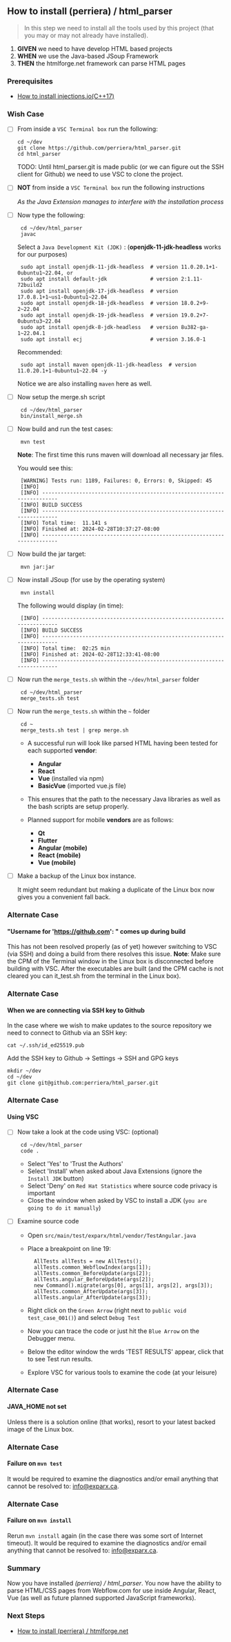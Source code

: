 
## How to install (perriera) / html_parser 
> In this step we need to install all the tools used by this project (that you may or may not already have installed).

 1. **GIVEN** we need to have develop HTML based projects
 2. **WHEN** we use the Java-based JSoup Framework 
 3. **THEN** the htmlforge.net framework can parse HTML pages

### Prerequisites
- [How to install injections.io(C++17)](https://github.com/perriera/injections)

### Wish Case

  - [ ] From inside a `VSC Terminal box` run the following:
	
        cd ~/dev
		git clone https://github.com/perriera/html_parser.git
		cd html_parser

	TODO: Until html_parser.git is made public (or we can figure out the SSH client for Github) we need to use VSC to clone the project.

 - [ ] **NOT** from inside a `VSC Terminal box` run the following instructions

	 *As the Java Extension manages to interfere with the installation process*

 - [ ] Now type the following:
 
		cd ~/dev/html_parser
		javac

	Select a `Java Development Kit (JDK)` : (**openjdk-11-jdk-headless** works for our purposes)

		sudo apt install openjdk-11-jdk-headless  # version 11.0.20.1+1-0ubuntu1~22.04, or
		sudo apt install default-jdk              # version 2:1.11-72build2
		sudo apt install openjdk-17-jdk-headless  # version 17.0.8.1+1~us1-0ubuntu1~22.04
		sudo apt install openjdk-18-jdk-headless  # version 18.0.2+9-2~22.04
		sudo apt install openjdk-19-jdk-headless  # version 19.0.2+7-0ubuntu3~22.04
		sudo apt install openjdk-8-jdk-headless   # version 8u382-ga-1~22.04.1
		sudo apt install ecj                      # version 3.16.0-1

	Recommended:

		sudo apt install maven openjdk-11-jdk-headless  # version 11.0.20.1+1-0ubuntu1~22.04 -y

	Notice we are also installing `maven` here as well.
	
 - [ ] Now setup the merge.sh script 

        cd ~/dev/html_parser
		bin/install_merge.sh

 - [ ] Now build and run the test cases:

		mvn test

	**Note**: The first time this runs maven will download all necessary jar files.

	You would see this:
	
		[WARNING] Tests run: 1189, Failures: 0, Errors: 0, Skipped: 45
		[INFO] 
		[INFO] ------------------------------------------------------------------------
		[INFO] BUILD SUCCESS
		[INFO] ------------------------------------------------------------------------
		[INFO] Total time:  11.141 s
		[INFO] Finished at: 2024-02-28T10:37:27-08:00
		[INFO] ------------------------------------------------------------------------

 - [ ] Now build the jar target:

		mvn jar:jar

 - [ ] Now install JSoup (for use by the operating system)

		mvn install

	The following would display (in time):

		[INFO] ------------------------------------------------------------------------
		[INFO] BUILD SUCCESS
		[INFO] ------------------------------------------------------------------------
		[INFO] Total time:  02:25 min
		[INFO] Finished at: 2024-02-28T12:33:41-08:00
		[INFO] ------------------------------------------------------------------------

 - [ ] Now run the `merge_tests.sh` within the `~/dev/html_parser` folder

        cd ~/dev/html_parser
		merge_tests.sh test 

 - [ ] Now run the `merge_tests.sh` within the `~` folder

        cd ~
		merge_tests.sh test | grep merge.sh

	- A successful run will look like parsed HTML having been tested for each supported **vendor**:

		- **Angular**
		- **React**
		- **Vue** (installed via npm)
		- **BasicVue** (imported vue.js file)

	- This ensures that the path to the necessary Java libraries as well as the bash scripts are setup properly. 

	- Planned support for mobile **vendors** are as follows:

		- **Qt**
		- **Flutter**
		- **Angular (mobile)**
		- **React (mobile)**
		- **Vue (mobile)**

 - [ ] Make a backup of the Linux box instance.

	It might seem redundant but making a duplicate of the Linux box now gives you a convenient fall back.

### Alternate Case
#### "Username for 'https://github.com': " comes up during build
This has not been resolved properly (as of yet) however switching to VSC (via SSH) and doing a build from there resolves this issue. **Note**: Make sure the CPM of the Terminal window in the Linux box is disconnected before building with VSC. After the executables are built (and the CPM cache is not cleared you can it_test.sh from the terminal in the Linux box).

### Alternate Case
#### When we are connecting via SSH key to Github
In the case where we wish to make updates to the source repository we need to connect to Github via an SSH key:

	cat ~/.ssh/id_ed25519.pub

Add the SSH key to Github -> Settings -> SSH and GPG keys

	mkdir ~/dev
	cd ~/dev
	git clone git@github.com:perriera/html_parser.git

### Alternate Case 
#### Using VSC

 - [ ] Now take a look at the code using VSC: (optional)

		cd ~/dev/html_parser
		code .

	- Select 'Yes' to 'Trust the Authors'
	- Select 'Install' when asked about Java Extensions (ignore the `Install JDK` button)
	- Select 'Deny' on `Red Hat Statistics` where source code privacy is important
	- Close the window when asked by VSC to install a JDK (`you are going to do it manually`)

 - [ ] Examine source code

	- Open `src/main/test/exparx/html/vendor/TestAngular.java`
	- Place a breakpoint on line 19:

			AllTests allTests = new AllTests();
			allTests.common_WebflowIndex(args[1]);
			allTests.common_BeforeUpdate(args[2]);
			allTests.angular_BeforeUpdate(args[2]);
			new Command().migrate(args[0], args[1], args[2], args[3]);
			allTests.common_AfterUpdate(args[3]);
			allTests.angular_AfterUpdate(args[3]);

	- Right click on the `Green Arrow` (right next to `public void test_case_001()`) and select `Debug Test`
	- Now you can trace the code or just hit the `Blue Arrow` on the Debugger menu. 
	- Below the editor window the wrds 'TEST RESULTS' appear, click that to see Test run results. 
	- Explore VSC for various tools to examine the code (at your leisure)

### Alternate Case 
#### JAVA_HOME not set
Unless there is a solution online (that works), resort to your latest backed image of the Linux box. 

### Alternate Case 
#### Failure on `mvn test`
It would be required to examine the diagnostics and/or email anything that cannot be resolved to: info@exparx.ca.

### Alternate Case 
#### Failure on `mvn install`
Rerun `mvn install` again (in the case there was some sort of Internet timeout). It would be required to examine the diagnostics and/or email anything that cannot be resolved to: info@exparx.ca.

### Summary 
Now you have installed *(perriera) / html_parser*. You now have the ability to parse HTML/CSS pages from Webflow.com for use inside Angular, React, Vue (as well as future planned supported JavaScript frameworks).

### Next Steps
- [How to install (perriera) / htmlforge.net](https://github.com/perriera/for_interfaces/blob/main/injections/htmlforge.net/README.md)

